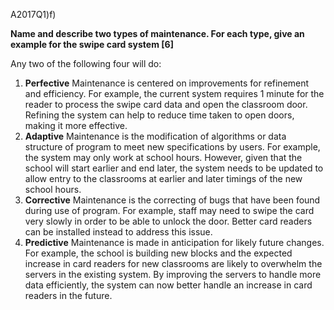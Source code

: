A2017Q1)f)

**Name and describe  two types of maintenance. For each type, give an example for the swipe card system [6]**  

Any two of the following four will do:

1. **Perfective** Maintenance is centered on improvements for refinement and efficiency. For example, the current system requires 1 minute for the reader to process the swipe card data and open the classroom door. Refining the system can help to reduce time taken to open doors, making it more effective.
2. **Adaptive** Maintenance is the modification of algorithms or data structure of program to meet new specifications by users. For example, the system may only work at school hours. However, given that the school will start earlier and end later, the system needs to be updated to allow entry to the classrooms at earlier and later timings of the new school hours.
3. **Corrective** Maintenance is the correcting of bugs that have been found during use of program. For example, staff may need to swipe the card very slowly in order to be able to unlock the door. Better card readers can be installed instead to address this issue.
4. **Predictive** Maintenance is made in anticipation for likely future changes. For example, the school is building new blocks and the expected increase in card readers for new classrooms are likely to overwhelm the servers in the existing system. By improving the servers to handle more data efficiently, the system can now better handle an increase in card readers in the future.
